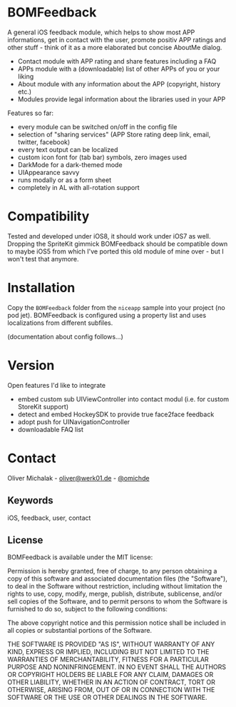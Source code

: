 # BOMFeedback

A general iOS feedback module, which helps to show most APP informations, get in contact with the user, promote positiv APP ratings and other stuff - think of it as a more elaborated but concise AboutMe dialog.

- Contact module with APP rating and share features including a FAQ
- APPs module with a (downloadable) list of other APPs of you or your liking
- About module with any information about the APP (copyright, history etc.)
- Modules provide legal information about the libraries used in your APP

Features so far:
- every module can be switched on/off in the config file
- selection of "sharing services" (APP Store rating deep link, email, twitter, facebook)
- every text output can be localized
- custom icon font for (tab bar) symbols, zero images used
- DarkMode for a dark-themed mode
- UIAppearance savvy
- runs modally or as a form sheet
- completely in AL with all-rotation support

# Compatibility

Tested and developed under iOS8, it should work under iOS7 as well. Dropping the SpriteKit gimmick BOMFeedback should be compatible down to maybe iOS5 from which I've ported this old module of mine over - but I won't test that anymore.

# Installation

Copy the `BOMFeedback` folder from the `niceapp` sample into your project (no pod jet). BOMFeedback is configured using a property list and uses localizations from different subfiles.

(documentation about config follows...)

# Version

Open features I'd like to integrate
- embed custom sub UIViewController into contact modul (i.e. for custom StoreKit support)
- detect and embed HockeySDK to provide true face2face feedback
- adopt push for UINavigationController
- downloadable FAQ list

# Contact

Oliver Michalak - [oliver@werk01.de](mailto:oliver@werk01.de) - [@omichde](http://twitter.com/omichde)

## Keywords

iOS, feedback, user, contact

## License

BOMFeedback is available under the MIT license:

Permission is hereby granted, free of charge, to any person obtaining a copy
of this software and associated documentation files (the "Software"), to deal
in the Software without restriction, including without limitation the rights
to use, copy, modify, merge, publish, distribute, sublicense, and/or sell
copies of the Software, and to permit persons to whom the Software is
furnished to do so, subject to the following conditions:

The above copyright notice and this permission notice shall be included in
all copies or substantial portions of the Software.

THE SOFTWARE IS PROVIDED "AS IS", WITHOUT WARRANTY OF ANY KIND, EXPRESS OR
IMPLIED, INCLUDING BUT NOT LIMITED TO THE WARRANTIES OF MERCHANTABILITY,
FITNESS FOR A PARTICULAR PURPOSE AND NONINFRINGEMENT. IN NO EVENT SHALL THE
AUTHORS OR COPYRIGHT HOLDERS BE LIABLE FOR ANY CLAIM, DAMAGES OR OTHER
LIABILITY, WHETHER IN AN ACTION OF CONTRACT, TORT OR OTHERWISE, ARISING FROM,
OUT OF OR IN CONNECTION WITH THE SOFTWARE OR THE USE OR OTHER DEALINGS IN
THE SOFTWARE.
